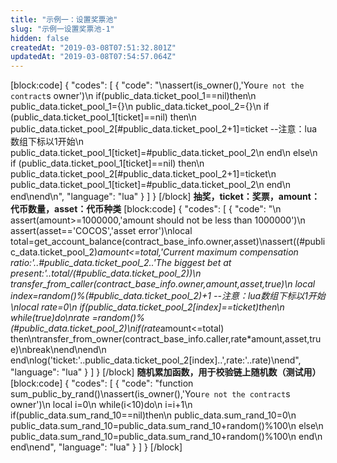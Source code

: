 ```yaml
---
title: "示例一：设置奖票池"
slug: "示例一设置奖票池-1"
hidden: false
createdAt: "2019-03-08T07:51:32.801Z"
updatedAt: "2019-03-08T07:54:57.064Z"
---
```

[block:code]
{
  "codes": [
    {
      "code": "\nassert(is_owner(),'You`re not the contract`s owner')\n    if(public_data.ticket_pool_1==nil)then\n        public_data.ticket_pool_1={}\n        public_data.ticket_pool_2={}\n        if (public_data.ticket_pool_1[ticket]==nil) then\n            public_data.ticket_pool_2[#public_data.ticket_pool_2+1]=ticket --注意：lua数组下标以1开始\n            public_data.ticket_pool_1[ticket]=#public_data.ticket_pool_2\n        end\n    else\n        if (public_data.ticket_pool_1[ticket]==nil) then\n            public_data.ticket_pool_2[#public_data.ticket_pool_2+1]=ticket\n            public_data.ticket_pool_1[ticket]=#public_data.ticket_pool_2\n        end\n    end\nend\n",
      "language": "lua"
    }
  ]
}
[/block]
**抽奖，ticket：奖票，amount：代币数量，asset：代币种类**
[block:code]
{
  "codes": [
    {
      "code": "\n    assert(amount>=1000000,'amount should not be less than 1000000')\n    assert(asset=='COCOS','asset error')\nlocal total=get_account_balance(contract_base_info.owner,asset)\nassert((#public_data.ticket_pool_2)*amount<=total,'Current maximum compensation ratio:'..#public_data.ticket_pool_2..'The biggest bet at present:'..total/(#public_data.ticket_pool_2))\n    transfer_from_caller(contract_base_info.owner,amount,asset,true)\n    local index=random()%(#public_data.ticket_pool_2)+1  --注意：lua数组下标以1开始\nlocal rate=0\n    if(public_data.ticket_pool_2[index]==ticket)then\n        while(true)do\nrate =random()%(#public_data.ticket_pool_2)\nif(rate*amount<=total) then\ntransfer_from_owner(contract_base_info.caller,rate*amount,asset,true)\nbreak\nend\nend\n    end\nlog('ticket:'..public_data.ticket_pool_2[index]..',rate:'..rate)\nend",
      "language": "lua"
    }
  ]
}
[/block]
**随机累加函数，用于校验链上随机数（测试用）**
[block:code]
{
  "codes": [
    {
      "code": "function sum_public_by_rand()\nassert(is_owner(),'You`re not the contract`s owner')\n    local i=0\n    while(i<10)do\n        i=i+1\n        if(public_data.sum_rand_10==nil)then\n            public_data.sum_rand_10=0\n          public_data.sum_rand_10=public_data.sum_rand_10+random()%100\n        else\n            public_data.sum_rand_10=public_data.sum_rand_10+random()%100\n        end\n    end\nend",
      "language": "lua"
    }
  ]
}
[/block]